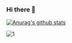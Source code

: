 ### Hi there 👋

[![Anurag's github stats](https://github-readme-stats.vercel.app/api?username=DANIEL-Dereck&orgs=DereckSchoolProject&theme=blue-green)](https://github.com/anuraghazra/github-readme-stats)

![1](https://github-readme-stats.vercel.app/api/top-langs/?username=DANIEL-Dereck&orgs=DereckSchoolProject&theme=blue-green)

<!--
**DANIEL-Dereck/DANIEL-Dereck** is a ✨ _special_ ✨ repository because its `README.md` (this file) appears on your GitHub profile.

Here are some ideas to get you started:

- 🔭 I’m currently working on ...
- 🌱 I’m currently learning ...
- 👯 I’m looking to collaborate on ...
- 🤔 I’m looking for help with ...
- 💬 Ask me about ...
- 📫 How to reach me: ...
- 😄 Pronouns: ...
- ⚡ Fun fact: ...
-->
